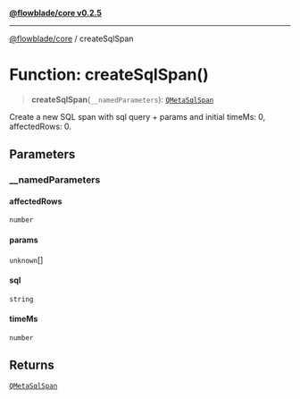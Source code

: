 [**@flowblade/core v0.2.5**](../README.md)

***

[@flowblade/core](../README.md) / createSqlSpan

# Function: createSqlSpan()

> **createSqlSpan**(`__namedParameters`): [`QMetaSqlSpan`](../interfaces/QMetaSqlSpan.md)

Create a new SQL span with sql query + params and initial timeMs: 0, affectedRows: 0.

## Parameters

### \_\_namedParameters

#### affectedRows

`number`

#### params

`unknown`[]

#### sql

`string`

#### timeMs

`number`

## Returns

[`QMetaSqlSpan`](../interfaces/QMetaSqlSpan.md)
